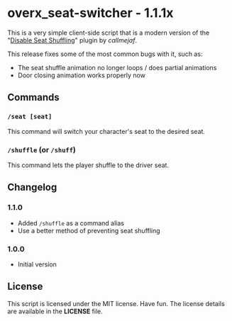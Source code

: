 # overx_seat-switcher - 1.1.1x
This is a very simple client-side script that is a modern version of the "[Disable Seat Shuffling](https://discord.gg/MeU4xjPsWU)" plugin by _callmejaf_.

This release fixes some of the most common bugs with it, such as:
- The seat shuffle animation no longer loops / does partial animations
- Door closing animation works properly now

## Commands

### `/seat [seat]`
This command will switch your character's seat to the desired seat.

### `/shuffle` (or `/shuff`)
This command lets the player shuffle to the driver seat.

## Changelog

### 1.1.0
- Added `/shuffle` as a command alias
- Use a better method of preventing seat shuffling

### 1.0.0
- Initial version


## License
This script is licensed under the MIT license. Have fun. The license details are available in the **LICENSE** file.

